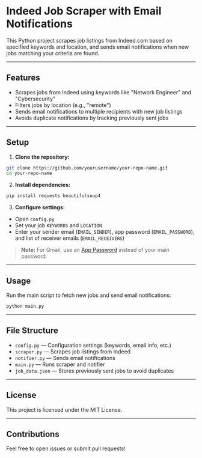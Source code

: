 # Indeed Job Scraper with Email Notifications

This Python project scrapes job listings from Indeed.com based on specified keywords and location, and sends email notifications when new jobs matching your criteria are found.

---

## Features

- Scrapes jobs from Indeed using keywords like "Network Engineer" and "Cybersecurity"
- Filters jobs by location (e.g., "remote")
- Sends email notifications to multiple recipients with new job listings
- Avoids duplicate notifications by tracking previously sent jobs

---

## Setup

1. **Clone the repository:**

```bash
git clone https://github.com/yourusername/your-repo-name.git
cd your-repo-name
```

2. **Install dependencies:**

```bash
pip install requests beautifulsoup4
```

3. **Configure settings:**

- Open `config.py`
- Set your job `KEYWORDS` and `LOCATION`
- Enter your sender email (`EMAIL_SENDER`), app password (`EMAIL_PASSWORD`), and list of receiver emails (`EMAIL_RECEIVERS`)

> **Note:** For Gmail, use an [App Password](https://myaccount.google.com/apppasswords) instead of your main password.

---

## Usage

Run the main script to fetch new jobs and send email notifications:

```bash
python main.py
```

---

## File Structure

- `config.py` — Configuration settings (keywords, email info, etc.)  
- `scraper.py` — Scrapes job listings from Indeed  
- `notifier.py` — Sends email notifications  
- `main.py` — Runs scraper and notifier  
- `job_data.json` — Stores previously sent jobs to avoid duplicates  

---

## License

This project is licensed under the MIT License.

---

## Contributions

Feel free to open issues or submit pull requests!